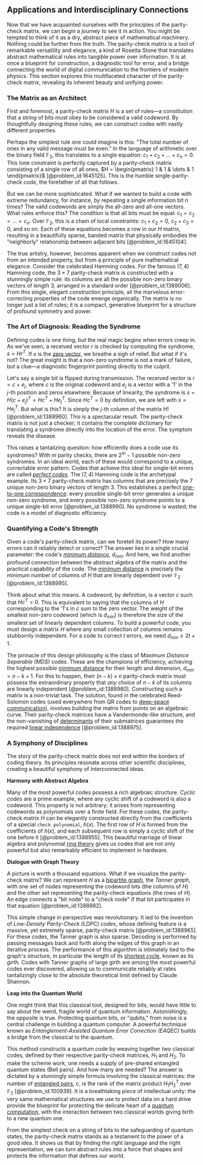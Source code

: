 ## Applications and Interdisciplinary Connections

Now that we have acquainted ourselves with the principles of the parity-check matrix, we can begin a journey to see it in action. You might be tempted to think of it as a dry, abstract piece of mathematical machinery. Nothing could be further from the truth. The parity-check matrix is a tool of remarkable versatility and elegance, a kind of Rosetta Stone that translates abstract mathematical rules into tangible power over information. It is at once a blueprint for construction, a diagnostic tool for error, and a bridge connecting the world of digital communication to the frontiers of modern physics. This section explores this multifaceted character of the parity-check matrix, revealing its inherent beauty and unifying power.

### The Matrix as an Architect

First and foremost, a parity-check matrix $H$ is a set of rules—a constitution that a string of bits must obey to be considered a valid codeword. By thoughtfully designing these rules, we can construct codes with vastly different properties.

Perhaps the simplest rule one could imagine is this: "The total number of ones in any valid message must be even." In the language of arithmetic over the binary field $\mathbb{F}_2$, this translates to a single equation: $c_1 + c_2 + \dots + c_n = 0$. This lone constraint is perfectly captured by a parity-check matrix consisting of a single row of all ones, $H = \begin{pmatrix} 1 & 1 & \dots & 1 \end{pmatrix}$ [@problem_id:1645125]. This is the humble single-parity-check code, the forefather of all that follows.

But we can be more sophisticated. What if we wanted to build a code with extreme redundancy, for instance, by repeating a single information bit $n$ times? The valid codewords are simply the all-zero and all-one vectors. What rules enforce this? The condition is that all bits must be equal: $c_1 = c_2 = \dots = c_n$. Over $\mathbb{F}_2$, this is a chain of local constraints: $c_1+c_2=0$, $c_2+c_3=0$, and so on. Each of these equations becomes a row in our $H$ matrix, resulting in a beautifully sparse, banded matrix that physically embodies the "neighborly" relationship between adjacent bits [@problem_id:1645104].

The true artistry, however, becomes apparent when we construct codes not from an intended property, but from a principle of pure mathematical elegance. Consider the celebrated Hamming codes. For the famous $(7,4)$ Hamming code, the $3 \times 7$ parity-check matrix is constructed with a stunningly simple rule: its columns are all the possible non-zero binary vectors of length 3, arranged in a standard order [@problem_id:1389006]. From this single, elegant construction principle, all the marvelous error-correcting properties of the code emerge organically. The matrix is no longer just a list of rules; it is a compact, generative blueprint for a structure of profound symmetry and power.

### The Art of Diagnosis: Reading the Syndrome

Defining codes is one thing, but the real magic begins when errors creep in. As we've seen, a received vector $r$ is checked by computing the syndrome, $s = Hr^T$. If $s$ is the [zero vector](@article_id:155695), we breathe a sigh of relief. But what if it's not? The great insight is that a non-zero syndrome is not a mark of failure, but a clue—a diagnostic fingerprint pointing directly to the culprit.

Let's say a single bit is flipped during transmission. The received vector is $r = c + e_j$, where $c$ is the original codeword and $e_j$ is a vector with a '1' in the $j$-th position and zeros elsewhere. Because of linearity, the syndrome is $s = H(c+e_j)^T = Hc^T + He_j^T$. Since $Hc^T=0$ by definition, we are left with $s = He_j^T$. But what is this? It is simply the $j$-th column of the matrix $H$! [@problem_id:1388960]. This is a spectacular result. The parity-check matrix is not just a checker; it contains the complete dictionary for translating a syndrome directly into the location of the error. The symptom reveals the disease.

This raises a tantalizing question: how efficiently does a code use its syndromes? With $m$ parity checks, there are $2^m-1$ possible non-zero syndromes. In an ideal world, each of these would correspond to a unique, correctable error pattern. Codes that achieve this ideal for single-bit errors are called *[perfect codes](@article_id:264910)*. The $(7,4)$ Hamming code is the archetypal example. Its $3 \times 7$ parity-check matrix has columns that are precisely the 7 unique non-zero binary vectors of length 3. This establishes a perfect [one-to-one correspondence](@article_id:143441): every possible single-bit error generates a unique non-zero syndrome, and every possible non-zero syndrome points to a unique single-bit error [@problem_id:1388990]. No syndrome is wasted; the code is a model of diagnostic efficiency.

### Quantifying a Code's Strength

Given a code's parity-check matrix, can we foretell its power? How many errors can it reliably detect or correct? The answer lies in a single crucial parameter: the code's *[minimum distance](@article_id:274125)*, $d_{min}$. And here, we find another profound connection between the abstract algebra of the matrix and the practical capability of the code. The [minimum distance](@article_id:274125) is precisely the minimum number of columns of $H$ that are linearly dependent over $\mathbb{F}_2$ [@problem_id:1388995].

Think about what this means. A codeword, by definition, is a vector $c$ such that $Hc^T = 0$. This is equivalent to saying that the columns of $H$ corresponding to the '1's in $c$ sum to the zero vector. The weight of the smallest non-zero codeword (which is $d_{min}$) is therefore the size of the smallest set of linearly dependent columns. To build a powerful code, you must design a matrix $H$ where any small collection of columns remains stubbornly independent. For a code to correct $t$ errors, we need $d_{min} \ge 2t+1$.

The pinnacle of this design philosophy is the class of *Maximum Distance Separable (MDS)* codes. These are the champions of efficiency, achieving the highest possible [minimum distance](@article_id:274125) for their length and dimension, $d_{min} = n - k + 1$. For this to happen, their $(n-k) \times n$ parity-check matrix must possess the extraordinary property that *any* choice of $n-k$ of its columns are linearly independent [@problem_id:1388980]. Constructing such a matrix is a non-trivial task. The solution, found in the celebrated Reed-Solomon codes (used everywhere from QR codes to [deep-space communication](@article_id:264129)), involves building the matrix from points on an algebraic curve. Their parity-check matrices have a Vandermonde-like structure, and the non-vanishing of [determinants](@article_id:276099) of their submatrices guarantees the required [linear independence](@article_id:153265) [@problem_id:1388975].

### A Symphony of Disciplines

The story of the parity-check matrix does not end within the borders of coding theory. Its principles resonate across other scientific disciplines, creating a beautiful symphony of interconnected ideas.

**Harmony with Abstract Algebra**

Many of the most powerful codes possess a rich algebraic structure. *Cyclic codes* are a prime example, where any cyclic shift of a codeword is also a codeword. This property is not arbitrary; it arises from representing codewords as polynomials over a finite field. For these codes, the parity-check matrix $H$ can be elegantly constructed directly from the coefficients of a special `check polynomial`, $h(x)$. The first row of $H$ is formed from the coefficients of $h(x)$, and each subsequent row is simply a cyclic shift of the one before it [@problem_id:1388955]. This beautiful marriage of linear algebra and polynomial [ring theory](@article_id:143331) gives us codes that are not only powerful but also remarkably efficient to implement in hardware.

**Dialogue with Graph Theory**

A picture is worth a thousand equations. What if we visualize the parity-check matrix? We can represent $H$ as a [bipartite graph](@article_id:153453), the *Tanner graph*, with one set of nodes representing the codeword bits (the columns of $H$) and the other set representing the parity-check equations (the rows of $H$). An edge connects a "bit node" to a "check node" if that bit participates in that equation [@problem_id:1388982].

This simple change in perspective was revolutionary. It led to the invention of *Low-Density Parity-Check (LDPC) codes*, whose defining feature is a massive, yet extremely sparse, parity-check matrix [@problem_id:1388965]. For these codes, the Tanner graph is also sparse. Decoding is performed by passing messages back and forth along the edges of this graph in an iterative process. The performance of this algorithm is intimately tied to the graph's structure, in particular the length of its [shortest cycle](@article_id:275884), known as its *girth*. Codes with Tanner graphs of large girth are among the most powerful codes ever discovered, allowing us to communicate reliably at rates tantalizingly close to the absolute theoretical limit defined by Claude Shannon.

**Leap into the Quantum World**

One might think that this classical tool, designed for bits, would have little to say about the weird, fragile world of quantum information. Astonishingly, the opposite is true. Protecting quantum bits, or "qubits," from noise is a central challenge in building a quantum computer. A powerful technique known as *Entanglement-Assisted Quantum Error Correction (EAQEC)* builds a bridge from the classical to the quantum.

This method constructs a quantum code by weaving together *two* classical codes, defined by their respective parity-check matrices, $H_1$ and $H_2$. To make the scheme work, one needs a supply of pre-shared entangled quantum states (Bell pairs). And how many are needed? The answer is dictated by a stunningly simple formula involving the classical matrices: the number of [entangled pairs](@article_id:160082), $c$, is the rank of the matrix product $H_1 H_2^T$ over $\mathbb{F}_2$ [@problem_id:100939]. It is a breathtaking piece of intellectual unity: the very same mathematical structures we use to protect data on a hard drive provide the blueprint for protecting the delicate heart of a [quantum computation](@article_id:142218), with the interaction between two classical worlds giving birth to a new quantum one.

From the simplest check on a string of bits to the safeguarding of quantum states, the parity-check matrix stands as a testament to the power of a good idea. It shows us that by finding the right language and the right representation, we can turn abstract rules into a force that shapes and protects the information that defines our world.